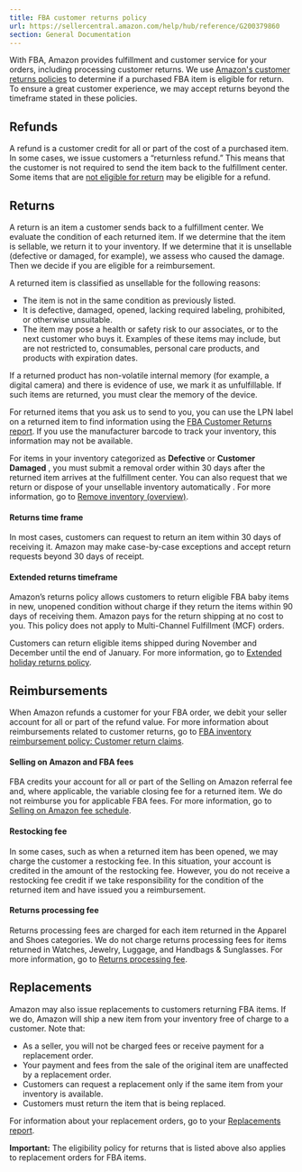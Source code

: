 ```yaml
---
title: FBA customer returns policy
url: https://sellercentral.amazon.com/help/hub/reference/G200379860
section: General Documentation
---
```


With FBA, Amazon provides fulfillment and customer service for your orders,
including processing customer returns. We use [Amazon's customer returns
policies](https://www.amazon.com/gp/help/customer/display.html?nodeId=15015721)
to determine if a purchased FBA item is eligible for return. To ensure a great
customer experience, we may accept returns beyond the timeframe stated in
these policies.

## Refunds

A refund is a customer credit for all or part of the cost of a purchased item.
In some cases, we issue customers a “returnless refund.” This means that the
customer is not required to send the item back to the fulfillment center. Some
items that are [not eligible for
return](https://www.amazon.com/gp/help/customer/display.html?nodeId=201819190)
may be eligible for a refund.

## Returns

A return is an item a customer sends back to a fulfillment center. We evaluate
the condition of each returned item. If we determine that the item is
sellable, we return it to your inventory. If we determine that it is
unsellable (defective or damaged, for example), we assess who caused the
damage. Then we decide if you are eligible for a reimbursement.

A returned item is classified as unsellable for the following reasons:

  * The item is not in the same condition as previously listed.
  * It is defective, damaged, opened, lacking required labeling, prohibited, or otherwise unsuitable.
  * The item may pose a health or safety risk to our associates, or to the next customer who buys it. Examples of these items may include, but are not restricted to, consumables, personal care products, and products with expiration dates.

If a returned product has non-volatile internal memory (for example, a digital
camera) and there is evidence of use, we mark it as unfulfillable. If such
items are returned, you must clear the memory of the device.

For returned items that you ask us to send to you, you can use the LPN label
on a returned item to find information using the [FBA Customer Returns
report](/reportcentral/CUSTOMER_RETURNS/0). If you use the manufacturer
barcode to track your inventory, this information may not be available.

For items in your inventory categorized as **Defective** or **Customer
Damaged** , you must submit a removal order within 30 days after the returned
item arrives at the fulfillment center. You can also request that we return or
dispose of your unsellable inventory automatically . For more information, go
to [Remove inventory (overview)](/gp/help/G200280650).

#### Returns time frame

In most cases, customers can request to return an item within 30 days of
receiving it. Amazon may make case-by-case exceptions and accept return
requests beyond 30 days of receipt.

#### Extended returns timeframe

Amazon’s returns policy allows customers to return eligible FBA baby items in
new, unopened condition without charge if they return the items within 90 days
of receiving them. Amazon pays for the return shipping at no cost to you. This
policy does not apply to Multi-Channel Fulfillment (MCF) orders.

Customers can return eligible items shipped during November and December until
the end of January. For more information, go to [Extended holiday returns
policy](/gp/help/G201725760).

## Reimbursements

When Amazon refunds a customer for your FBA order, we debit your seller
account for all or part of the refund value. For more information about
reimbursements related to customer returns, go to [FBA inventory reimbursement
policy: Customer return claims](/gp/help/G9N934L7Y4SFWPJ4).

#### Selling on Amazon and FBA fees

FBA credits your account for all or part of the Selling on Amazon referral fee
and, where applicable, the variable closing fee for a returned item. We do not
reimburse you for applicable FBA fees. For more information, go to [Selling on
Amazon fee schedule](/gp/help/200336920).

#### Restocking fee

In some cases, such as when a returned item has been opened, we may charge the
customer a restocking fee. In this situation, your account is credited in the
amount of the restocking fee. However, you do not receive a restocking fee
credit if we take responsibility for the condition of the returned item and
have issued you a reimbursement.

#### Returns processing fee

Returns processing fees are charged for each item returned in the Apparel and
Shoes categories. We do not charge returns processing fees for items returned
in Watches, Jewelry, Luggage, and Handbags & Sunglasses. For more information,
go to [Returns processing fee](/gp/help/G64LS955WNFT6EDP).

## Replacements

Amazon may also issue replacements to customers returning FBA items. If we do,
Amazon will ship a new item from your inventory free of charge to a customer.
Note that:

  * As a seller, you will not be charged fees or receive payment for a replacement order.
  * Your payment and fees from the sale of the original item are unaffected by a replacement order.
  * Customers can request a replacement only if the same item from your inventory is available.
  * Customers must return the item that is being replaced.

For information about your replacement orders, go to your [Replacements
report](/reportcentral/REPLACEMENT/0).

**Important:** The eligibility policy for returns that is listed above also
applies to replacement orders for FBA items.

